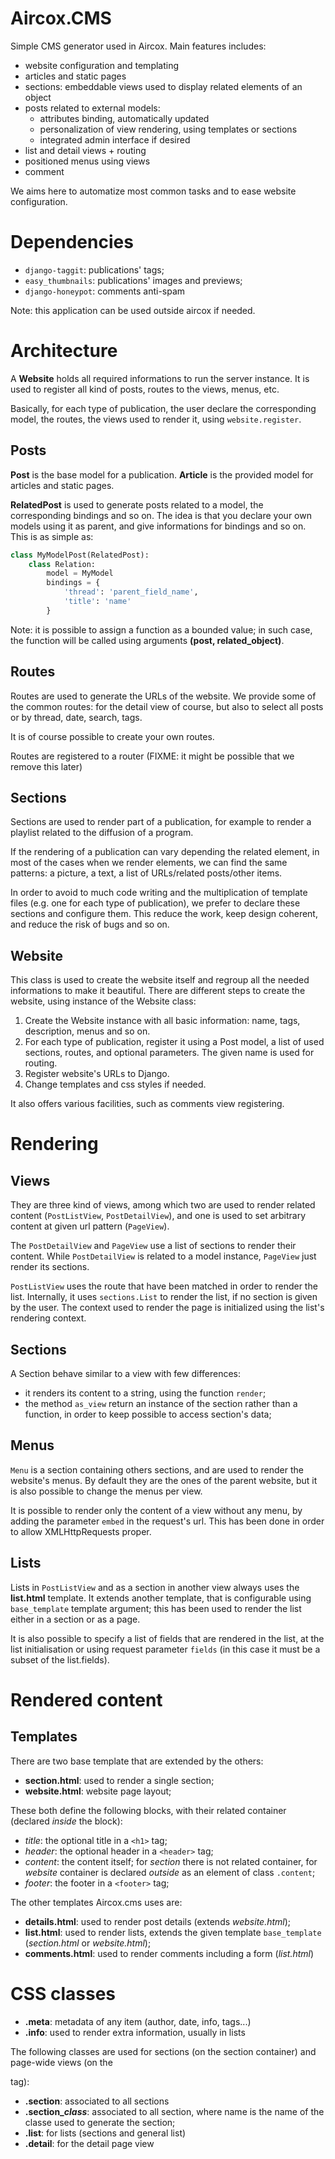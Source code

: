# Aircox.CMS
Simple CMS generator used in Aircox. Main features includes:
- website configuration and templating
- articles and static pages
- sections: embeddable views used to display related elements of an object
- posts related to external models:
    - attributes binding, automatically updated
    - personalization of view rendering, using templates or sections
    - integrated admin interface if desired
- list and detail views + routing
- positioned menus using views
- comment

We aims here to automatize most common tasks and to ease website
configuration.

# Dependencies
* `django-taggit`: publications' tags;
* `easy_thumbnails`: publications' images and previews;
* `django-honeypot`: comments anti-spam

Note: this application can be used outside aircox if needed.

# Architecture
A **Website** holds all required informations to run the server instance. It
is used to register all kind of posts, routes to the views, menus, etc.

Basically, for each type of publication, the user declare the corresponding
model, the routes, the views used to render it, using `website.register`.


## Posts
**Post** is the base model for a publication. **Article** is the provided model
for articles and static pages.

**RelatedPost** is used to generate posts related to a model, the corresponding
bindings and so on. The idea is that you declare your own models using it as
parent, and give informations for bindings and so on. This is as simple as:

```python
class MyModelPost(RelatedPost):
    class Relation:
        model = MyModel
        bindings = {
            'thread': 'parent_field_name',
            'title': 'name'
        }
```

Note: it is possible to assign a function as a bounded value; in such case, the
function will be called using arguments **(post, related_object)**.

## Routes
Routes are used to generate the URLs of the website. We provide some of the
common routes: for the detail view of course, but also to select all posts or
by thread, date, search, tags.

It is of course possible to create your own routes.

Routes are registered to a router (FIXME: it might be possible that we remove
this later)

## Sections
Sections are used to render part of a publication, for example to render a
playlist related to the diffusion of a program.

If the rendering of a publication can vary depending the related element, in
most of the cases when we render elements, we can find the same patterns: a
picture, a text, a list of URLs/related posts/other items.

In order to avoid to much code writing and the multiplication of template
files (e.g. one for each type of publication), we prefer to declare these
sections and configure them. This reduce the work, keep design coherent,
and reduce the risk of bugs and so on.

## Website
This class is used to create the website itself and regroup all the needed
informations to make it beautiful. There are different steps to create the
website, using instance of the Website class:

1. Create the Website instance with all basic information: name, tags,
    description, menus and so on.
2. For each type of publication, register it using a Post model, a list of
    used sections, routes, and optional parameters. The given name is used
    for routing.
3. Register website's URLs to Django.
4. Change templates and css styles if needed.

It also offers various facilities, such as comments view registering.


# Rendering
## Views
They are three kind of views, among which two are used to render related content (`PostListView`, `PostDetailView`), and one is used to set arbitrary content at given url pattern (`PageView`).

The `PostDetailView` and `PageView` use a list of sections to render their content. While `PostDetailView` is related to a model instance, `PageView` just render its sections.

`PostListView` uses the route that have been matched in order to render the list. Internally, it uses `sections.List` to render the list, if no section is given by the user. The context used to render the page is initialized using the list's rendering context.

## Sections
A Section behave similar to a view with few differences:
* it renders its content to a string, using the function `render`;
* the method `as_view` return an instance of the section rather than a function, in order to keep possible to access section's data;

## Menus
`Menu` is a section containing others sections, and are used to render the website's menus. By default they are the ones of the parent website, but it is also possible to change the menus per view.

It is possible to render only the content of a view without any menu, by adding the parameter `embed` in the request's url. This has been done in order to allow XMLHttpRequests proper.

## Lists
Lists in `PostListView` and as a section in another view always uses the **list.html** template. It extends another template, that is configurable using `base_template` template argument; this has been used to render the list either in a section or as a page.

It is also possible to specify a list of fields that are rendered in the list, at the list initialisation or using request parameter `fields` (in this case it must be a subset of the list.fields).


# Rendered content
## Templates
There are two base template that are extended by the others:
* **section.html**: used to render a single section;
* **website.html**: website page layout;

These both define the following blocks, with their related container (declared *inside* the block):
* *title*: the optional title in a `<h1>` tag;
* *header*: the optional header in a `<header>` tag;
* *content*: the content itself; for *section* there is not related container, for *website* container is declared *outside* as an element of class `.content`;
* *footer*: the footer in a `<footer>` tag;

The other templates Aircox.cms uses are:
* **details.html**: used to render post details (extends *website.html*);
* **list.html**: used to render lists, extends the given template `base_template` (*section.html* or *website.html*);
* **comments.html**: used to render comments including a form (*list.html*)


# CSS classes
* **.meta**: metadata of any item (author, date, info, tags...)
* **.info**: used to render extra information, usually in lists

The following classes are used for sections (on the section container) and page-wide views (on the <main> tag):
* **.section**: associated to all sections
* **.section_*class***: associated to all section, where name is the name of the classe used to generate the section;
* **.list**: for lists (sections and general list)
* **.detail**: for the detail page view


